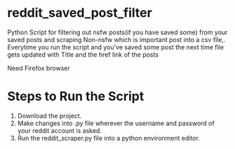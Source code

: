 # reddit_saved_post_filter
Python Script for filtering out nsfw posts(if you have saved some) from your saved posts and scraping Non-nsfw which is important post into a csv file,. Everytime you run the script and you've saved some post the next time file gets updated with Title and the href link of the posts

Need Firefox browser

# Steps to Run the Script
  1. Download the project.
  2. Make changes into .py file wherever the username and password of your reddit account is asked.
  3. Run the reddit_scraper.py file into a python environment editor.
